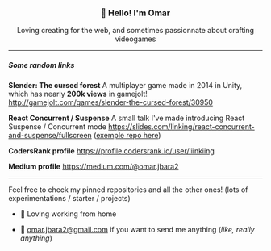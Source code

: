 <h3 align="center">👋 Hello! I'm Omar</h3>
<p align="center">Loving creating for the web, and sometimes passionnate about crafting videogames</p>
  
---

##### Some random links

**Slender: The cursed forest**
A multiplayer game made in 2014 in Unity, which has nearly **200k views** in gamejolt!
http://gamejolt.com/games/slender-the-cursed-forest/30950

**React Concurrent / Suspense**
A small talk I've made introducing React Suspense / Concurrent mode
https://slides.com/linking/react-concurrent-and-suspense/fullscreen ([exemple repo here](https://github.com/Liinkiing/react-concurrent-suspense/))

**CodersRank profile**
https://profile.codersrank.io/user/liinkiing

**Medium profile**
https://medium.com/@omar.jbara2

---

Feel free to check my pinned repositories and all the other ones! (lots of experimentations / starter / projects)

- 🏡 Loving working from home

- 📩 <a href="mailto:omar.jbara2@gmail.com">omar.jbara2@gmail.com</a> if you want to send me anything (_like, really anything_)
